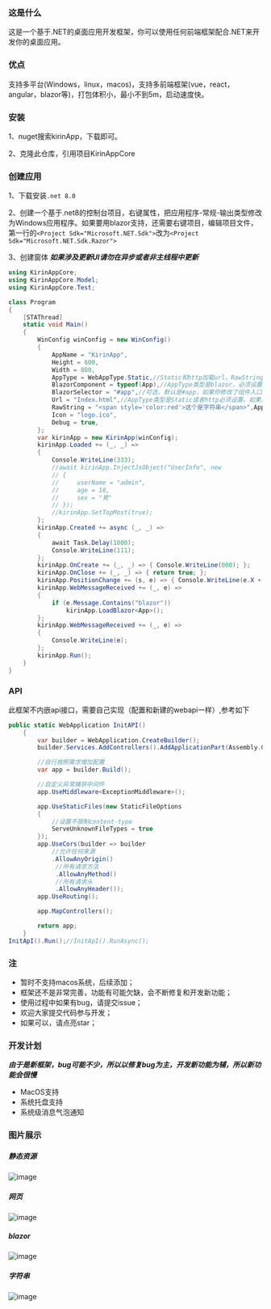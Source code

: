 ### 这是什么
这是一个基于.NET的桌面应用开发框架，你可以使用任何前端框架配合.NET来开发你的桌面应用。

### 优点
支持多平台(Windows，linux，macos)，支持多前端框架(vue，react，angular，blazor等)，打包体积小，最小不到5m，启动速度快。

### 安装
1、nuget搜索kirinApp，下载即可。

2、克隆此仓库，引用项目KirinAppCore

### 创建应用
1、下载安装`.net 8.0`

2、创建一个基于.net8的控制台项目，右键属性，把应用程序-常规-输出类型修改为Windows应用程序。如果要用blazor支持，还需要右键项目，编辑项目文件，第一行的`<Project Sdk="Microsoft.NET.Sdk">`改为`<Project Sdk="Microsoft.NET.Sdk.Razor">`

3、创建窗体 ***如果涉及更新UI请勿在异步或者非主线程中更新***
``` C#
using KirinAppCore;
using KirinAppCore.Model;
using KirinAppCore.Test;

class Program
{
    [STAThread]
    static void Main()
    {
        WinConfig winConfig = new WinConfig()
        {
            AppName = "KirinApp",
            Height = 600,
            Width = 800,
            AppType = WebAppType.Static,//Static和http加载url，RawString加载RawString
            BlazorComponent = typeof(App),//AppType类型是blazor，必须设置
            BlazorSelector = "#app",//可选，默认是#app，如果你修改了组件入口id，则必须设置
            Url = "Index.html",//AppType类型是Static或者http必须设置，如果是http则是一个完整的uri地址，如果是Static则是相对路径（相对于软件根目录）
            RawString = "<span style='color:red'>这个是字符串</span>",AppType类型RawString
            Icon = "logo.ico",
            Debug = true,
        };
        var kirinApp = new KirinApp(winConfig);
        kirinApp.Loaded += (_, _) =>
        {
            Console.WriteLine(333);
            //await kirinApp.InjectJsObject("UserInfo", new
            // {
            //     userName = "admin",
            //     age = 18,
            //     sex = "男"
            // });
            //kirinApp.SetTopMost(true);
        };
        kirinApp.Created += async (_, _) =>
        {
            await Task.Delay(1000);
            Console.WriteLine(111);
        };
        kirinApp.OnCreate += (_, _) => { Console.WriteLine(000); };
        kirinApp.OnClose += (_, _) => { return true; };
        kirinApp.PositionChange += (s, e) => { Console.WriteLine(e.X + ":" + e.Y); };
        kirinApp.WebMessageReceived += (_, e) =>
        {
            if (e.Message.Contains("blazor"))
                kirinApp.LoadBlazor<App>();
        };
        kirinApp.WebMessageReceived += (_, e) =>
        {
            Console.WriteLine(e);
        };
        kirinApp.Run();
    }
}
```
### API
此框架不内嵌api接口，需要自己实现（配置和新建的webapi一样）,参考如下
```C#
public static WebApplication InitAPI()
    {
        var builder = WebApplication.CreateBuilder();
        builder.Services.AddControllers().AddApplicationPart(Assembly.GetExecutingAssembly());//AddApplicationPart(Assembly.GetExecutingAssembly())是为了解决不在api项目调用启用api服务会获取不到接口

        //自行按照需求增加配置
        var app = builder.Build();

        //自定义异常捕获中间件
        app.UseMiddleware<ExceptionMiddleware>();

        app.UseStaticFiles(new StaticFileOptions
        {
            //设置不限制content-type
            ServeUnknownFileTypes = true
        });
        app.UseCors(builder => builder
            //允许任何来源
            .AllowAnyOrigin()
             //所有请求方法
             .AllowAnyMethod()
             //所有请求头
             .AllowAnyHeader());
        app.UseRouting();

        app.MapControllers();

        return app;
    }
InitApI().Run();//InitApI().RunAsync();
```
### 注
 - 暂时不支持macos系统，后续添加；
 - 框架还不是非常完善，功能有可能欠缺，会不断修复和开发新功能；
 - 使用过程中如果有bug，请提交issue；
 - 欢迎大家提交代码参与开发；
 - 如果可以，请点亮star；

### 开发计划
***由于是新框架，bug可能不少，所以以修复bug为主，开发新功能为辅，所以新功能会很慢***
 - MacOS支持
 - 系统托盘支持
 - 系统级消息气泡通知

### 图片展示
##### 静态资源
![image](https://github.com/user-attachments/assets/00a70b0c-a4e9-43f5-afc4-9aa9e2541f40)
##### 网页
![image](https://github.com/user-attachments/assets/7393136f-69d5-49e6-a451-a84ef7027fac)
##### blazor
![image](https://github.com/user-attachments/assets/f7ed8d1b-7125-412f-9ecb-2eb141f0b10a)
##### 字符串
![image](https://github.com/user-attachments/assets/0c9ab315-a68e-4a63-9f41-5030d600aac9)




